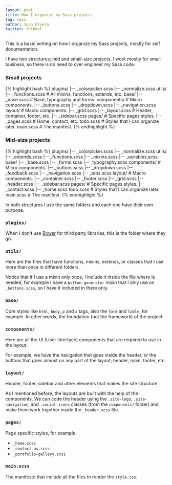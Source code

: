 ```yaml
---
layout: post
title: How I organize my Sass projects
tag: Sass 
author: Juan Olvera
twitter: thinkxl
---
```


This is a basic writing on how I organize my Sass projects, mostly for self documentation.

I have two structures; mid and small-size projects. I work mostly for small business, so there is no need to over engineer my Sass code. 

### Small projects

{% highlight bash %}
plugins/
  |-- _colorpicker.scss
  |-- _normalize.scss
utils/
  |-- _functions.scss # All mixins, functions, extends, etc.
base/
  |-- _base.scss # Base, typography and forms.
components/ # Micro components.
  |-- _buttons.scss
  |-- _dropdown.scss
  |-- _navigation.scss
layout/ # Macro components.
  |-- _grid.scss
  |-- _layout.scss # Header, container, footer, etc.
  |-- _sidebar.scss
pages/ # Specific pages styles.
  |-- _pages.scss # Home, contact, etc.
todo.scss # Styles that I can organize later.
main.scss # The manifest.
{% endhighlight %}
 
### Mid-size projects

{% highlight bash %}
plugins/ 
  |-- _colorpicker.scss
  |-- _normalize.scss
utils/
  |-- _extends.scss
  |-- _functions.scss
  |-- _mixins.scss
  |-- _variables.scss
base/
  |-- _base.scss
  |-- _forms.scss
  |-- _typography.scss
components/ # Micro components.
  |-- _buttons.scss
  |-- _dropdown.scss
  |-- _feedback.scss
  |-- _navigation.scss
  |-- _tabs.scss
layout/ # Macro components.
  |-- _container.scss
  |-- _footer.scss
  |-- _grid.scss
  |-- _header.scss
  |-- _sidebar.scss
pages/ # Specific pages styles.
  |-- _contact.scss
  |-- _home.scss
todo.scss # Styles that I can organize later.
main.scss # The manifest.
{% endhighlight %}

In both structures I use the same folders and each one have their own purpose.

### `plugins/`

When I don't use [Bower](http://bower.co) for third party libraries, this is the folder where they go.

### `utils/`

Here are the files that have functions, mixins, extends, or classes that I use more than once in different folders.

Notice that if I use a mixin only once, I include it inside the file where is needed, for example I have a `button-generator` mixin that I only use on `_bottons.scss`, so I have it included in there only.

### `base/`

Core styles like `html`, `body`, `p` and `a` tags, also the `form` and `table`, for example. In other words, the foundation (not the framework) of the project.

### `components/`

Here are all the <abbr>UI</abbr> (User Interface) components that are required to use in the layout.

For example, we have the navigation that goes inside the header, or the buttons that goes almost on any part of the layout; header, main, footer, etc.

### `layout/`

Header, footer, sidebar and other elements that makes the site structure. 

As I mentioned before, the layouts are built with the help of the components. We can code the header using the `.site-logo`, `.site-navigation`, and `.social-icons` classes (from the `components/` folder) and make them work together inside the `_header.scss` file. 


### `pages/`

Page specific styles, for example: 

- `_home.scss` 
- `_contact-us.scss`
- `_portfolio-gallery.scss`

### `main.scss`

The manifesto that include all the files to render the `style.css`.

